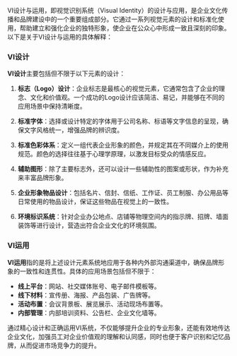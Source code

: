 VI设计与运用，即视觉识别系统（Visual Identity）的设计与应用，是企业文化传播和品牌建设中的一个重要组成部分。它通过一系列视觉元素的设计和标准化使用，帮助建立和强化企业的独特形象，使企业在公众心中形成一致且深刻的印象。以下是关于VI设计与运用的具体解释：

### VI设计

**VI设计**主要包括但不限于以下元素的设计：

1. **标志（Logo）设计**：企业标志是最核心的视觉元素，它通常包含了企业的理念、文化和价值观。一个成功的Logo设计应该简洁、易记，并能够在不同的应用场景中保持清晰度。

2. **标准字体**：选择或设计特定的字体用于公司名称、标语等文字信息的呈现，确保文字风格统一，增强品牌的辨识度。

3. **标准色彩体系**：定义一组代表企业形象的颜色，并规定其在不同媒介上的使用规范。颜色的选择往往基于心理学原理，以激发目标受众的情感反应。

4. **辅助图形**：除了主要标志外，还可以设计一些辅助性的图案或形状，作为补充来丰富品牌形象。

5. **企业形象物品设计**：包括名片、信封、信纸、工作证、员工制服、办公用品等日常使用的物品设计，保证这些物品在视觉上的一致性。

6. **环境标识系统**：针对企业办公地点、店铺等物理空间内的指示牌、招牌、墙面装饰等进行设计，营造出符合企业文化的环境氛围。

### VI运用

**VI运用**指的是将上述设计元素系统地应用于各种内外部沟通渠道中，确保品牌形象的一致性和连贯性。具体的应用场景包括但不限于：

- **线上平台**：网站、社交媒体账号、电子邮件模板等。
- **线下材料**：宣传册、海报、产品包装、广告牌等。
- **活动布置**：会议背景板、展览展示、活动现场布置等。
- **内部管理**：内部培训资料、公告栏、企业文化墙等。

通过精心设计和正确运用VI系统，不仅能够提升企业的专业形象，还能有效地传达企业文化，加强员工对企业价值观的理解和认同感，同时也便于客户识别和记忆品牌，从而促进市场竞争力的提升。